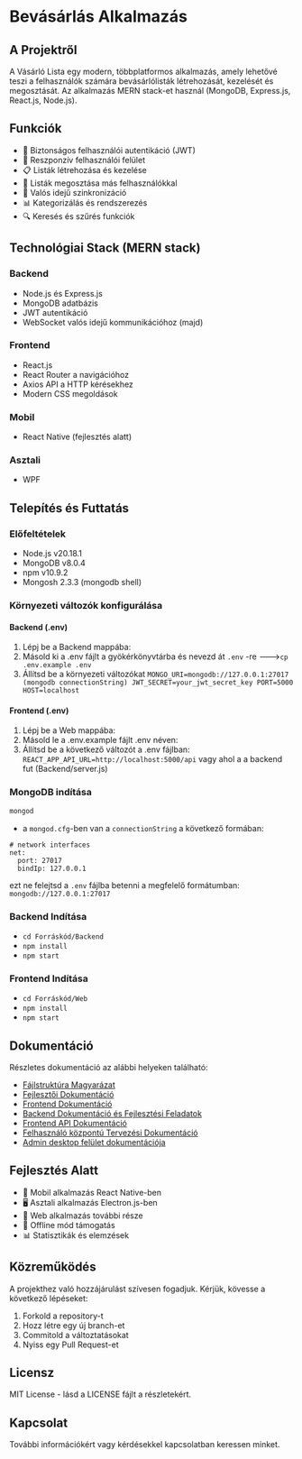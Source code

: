# Bevásárlás Alkalmazás

## A Projektről
A Vásárló Lista egy modern, többplatformos alkalmazás, amely lehetővé teszi a felhasználók számára bevásárlólisták létrehozását, kezelését és megosztását. Az alkalmazás MERN stack-et használ (MongoDB, Express.js, React.js, Node.js).

## Funkciók
- 🔐 Biztonságos felhasználói autentikáció (JWT)
- 📱 Reszponzív felhasználói felület
- 📋 Listák létrehozása és kezelése
- 👥 Listák megosztása más felhasználókkal
- 🔄 Valós idejű szinkronizáció
- 📊 Kategorizálás és rendszerezés
- 🔍 Keresés és szűrés funkciók

## Technológiai Stack (MERN stack)

### Backend
- Node.js és Express.js
- MongoDB adatbázis
- JWT autentikáció
- WebSocket valós idejű kommunikációhoz (majd)

### Frontend
- React.js
- React Router a navigációhoz
- Axios API a HTTP kérésekhez
- Modern CSS megoldások

### Mobil
- React Native (fejlesztés alatt)

### Asztali
- WPF

## Telepítés és Futtatás

### Előfeltételek
- Node.js v20.18.1
- MongoDB v8.0.4
- npm v10.9.2
- Mongosh 2.3.3 (mongodb shell)

### Környezeti változók konfigurálása
#### Backend (.env)
1. Lépj be a Backend mappába:
2. Másold ki a .env fájlt a gyökérkönyvtárba és nevezd át `.env` -re --->```cp .env.example .env```
3. Állítsd be a környezeti változókat
`MONGO_URI=mongodb://127.0.0.1:27017 (mongodb connectionString)
JWT_SECRET=your_jwt_secret_key
PORT=5000
HOST=localhost`

#### Frontend (.env)
1. Lépj be a Web mappába:
2. Másold le a .env.example fájlt .env néven:
3. Állítsd be a következő változót a .env fájlban: `REACT_APP_API_URL=http://localhost:5000/api` vagy ahol a a backend fut (Backend/server.js)

### MongoDB indítása
``` bash
mongod
```
- a `mongod.cfg`-ben van a `connectionString` a következő formában:
```
# network interfaces
net:
  port: 27017
  bindIp: 127.0.0.1
```
ezt ne felejtsd a `.env` fájlba betenni a megfelelő formátumban: `mongodb://127.0.0.1:27017`

### Backend Indítása
- ```cd Forráskód/Backend```
- ```npm install```
- ```npm start```


### Frontend Indítása

- ```cd Forráskód/Web```
- ```npm install```
- ```npm start```


## Dokumentáció
Részletes dokumentáció az alábbi helyeken található:
- [Fájlstruktúra Magyarázat](Dokumentáció/Fejlesztői%20napló/fileStructure.md)
- [Fejlesztői Dokumentáció](Dokumentáció/Fejlesztői%20napló/tervezés.md)
- [Frontend Dokumentáció](Forráskód/Web/web-app/README.md)
- [Backend Dokumentáció és Fejlesztési Feladatok](Dokumentáció/Fejlesztői%20napló/development.md)
- [Frontend API Dokumentáció](Dokumentáció/Fejlesztői%20napló/api/frontend-api.md)
- [Felhasználó központú Tervezési Dokumentáció](Dokumentáció/Fejlesztői%20napló/felhasznalo-kozpontu-tervezes.md)
- [Admin desktop felület dokumentációja](Dokumentáció/Fejlesztői%20napló/admin-desktop-mvvm-wpf-csharp.md)


## Fejlesztés Alatt
- 📱 Mobil alkalmazás React Native-ben
- 🖥️ Asztali alkalmazás Electron.js-ben
- 🛜 Web alkalmazás további része
- 🔄 Offline mód támogatás
- 📊 Statisztikák és elemzések

## Közreműködés
A projekthez való hozzájárulást szívesen fogadjuk. Kérjük, kövesse a következő lépéseket:
1. Forkold a repository-t
2. Hozz létre egy új branch-et
3. Commitold a változtatásokat
4. Nyiss egy Pull Request-et

## Licensz
MIT License - lásd a LICENSE fájlt a részletekért.

## Kapcsolat
További információkért vagy kérdésekkel kapcsolatban keressen minket.
